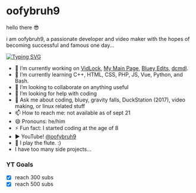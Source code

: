 # oofybruh9
hello there 😎

i am oofybruh9, a passionate developer and video maker with the hopes of becoming successful and famous one day...

[![Typing SVG](https://readme-typing-svg.herokuapp.com?font=Nunito&weight=900&size=24&pause=1000&color=00AC00&center=true&vCenter=true&width=540&lines=Welcome+to+the+oofybruh9+Homepage!;Here+i+make+side+projects+that+nobody+will+use;I+have+a+YouTube+%40oofybruh9;bye)](https://git.io/typing-svg)

- 🔭 I’m currently working on [VidLock](https://github.com/oofybruh9/vidlock), [My Main Page](https://github.com/oofybruh9/oofybruh9.github.io), [Bluey Edits](https://blueyeditplus.rf.gd/), [dcmdl](https://github.com/oofyb9/dcmdl).
- 🌱 I’m currently learning C++, HTML, CSS, PHP, JS, Vue, Python, and Bash.
- 👯 I’m looking to collaborate on anything useful
- 🤔 I’m looking for help with coding
- 💬 Ask me about coding, bluey, gravity falls, DuckStation (2017), video making, or linux related stuff
- 📫 How to reach me: not available as of sept 21
- 😄 Pronouns: he/him
- ⚡ Fun fact: I started coding at the age of 8
- ▶️ YouTube! [@oofybruh9](https://youtube.com/@oofybruh9)
- 🎵 I play the flute. :)
- I have too many side projects...

### YT Goals
  - [x] reach 300 subs
  - [x] reach 500 subs

